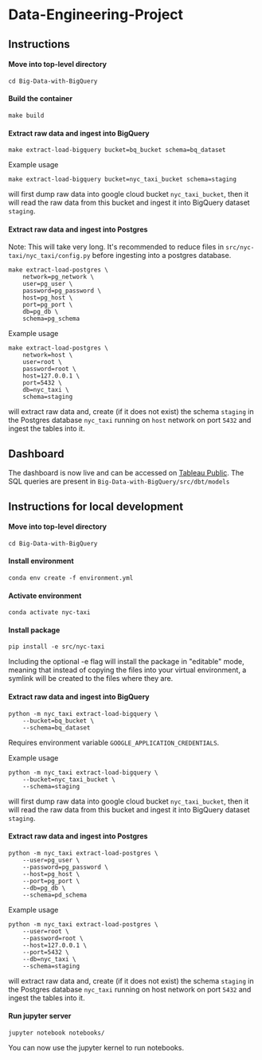 # Data-Engineering-Project

## Instructions

#### Move into top-level directory
```
cd Big-Data-with-BigQuery

```

#### Build the container
```
make build

```

#### Extract raw data and ingest into BigQuery
```
make extract-load-bigquery bucket=bq_bucket schema=bq_dataset

```

Example usage
```
make extract-load-bigquery bucket=nyc_taxi_bucket schema=staging

```
will first dump raw data into google cloud bucket `nyc_taxi_bucket`, then it will read the raw data from this bucket and ingest it into BigQuery dataset `staging`.

#### Extract raw data and ingest into Postgres

Note: This will take very long. It's recommended to reduce files in `src/nyc-taxi/nyc_taxi/config.py` before ingesting into a postgres database.

```
make extract-load-postgres \
    network=pg_network \
    user=pg_user \
    password=pg_password \
    host=pg_host \
    port=pg_port \
    db=pg_db \
    schema=pg_schema

```

Example usage
```
make extract-load-postgres \
    network=host \
    user=root \
    password=root \
    host=127.0.0.1 \
    port=5432 \
    db=nyc_taxi \
    schema=staging

```
will extract raw data and, create (if it does not exist) the schema `staging` in the Postgres database `nyc_taxi` running on `host` network on port `5432` and ingest the tables into it.

## Dashboard

The dashboard is now live and can be accessed on [Tableau Public](https://public.tableau.com/views/NYCTaxiDashboard_16740928210530/Dashboard?:language=en-US&:display_count=n&:origin=viz_share_link). The SQL queries are present in `Big-Data-with-BigQuery/src/dbt/models`

## Instructions for local development

#### Move into top-level directory
```
cd Big-Data-with-BigQuery

```

#### Install environment
```
conda env create -f environment.yml

```

#### Activate environment
```
conda activate nyc-taxi

```

#### Install package
```
pip install -e src/nyc-taxi

```

Including the optional -e flag will install the package in "editable" mode, meaning that instead of copying the files into your virtual environment, a symlink will be created to the files where they are.

#### Extract raw data and ingest into BigQuery
```
python -m nyc_taxi extract-load-bigquery \
    --bucket=bq_bucket \
    --schema=bq_dataset

```

Requires environment variable `GOOGLE_APPLICATION_CREDENTIALS`.

Example usage
```
python -m nyc_taxi extract-load-bigquery \
    --bucket=nyc_taxi_bucket \
    --schema=staging

```
will first dump raw data into google cloud bucket `nyc_taxi_bucket`, then it will read the raw data from this bucket and ingest it into BigQuery dataset `staging`.

#### Extract raw data and ingest into Postgres
```
python -m nyc_taxi extract-load-postgres \
    --user=pg_user \
    --password=pg_password \
    --host=pg_host \
    --port=pg_port \
    --db=pg_db \
    --schema=pd_schema

```

Example usage
```
python -m nyc_taxi extract-load-postgres \
    --user=root \
    --password=root \
    --host=127.0.0.1 \
    --port=5432 \
    --db=nyc_taxi \
    --schema=staging

```
will extract raw data and, create (if it does not exist) the schema `staging` in the Postgres database `nyc_taxi` running on host network on port `5432` and ingest the tables into it.

#### Run jupyter server
```
jupyter notebook notebooks/

```

You can now use the jupyter kernel to run notebooks.